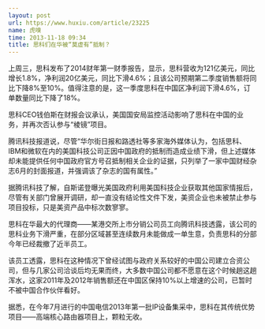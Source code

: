 ```yaml
---
layout: post
url: https://www.huxiu.com/article/23225
name: 虎嗅
time: 2013-11-18 09:34
title: 思科们在华被“莫虚有”抵制？
---
```

上周三，思科发布了2014财年第一财季报告，显示，思科营收为121亿美元，同比增长1.8%，净利润20亿美元，同比下滑4.6%；且该公司预期第二季度销售额将同比下降8%至10%。值得注意的是，这一季度思科在中国区净利润下滑4.6%，订单数量同比下降了18%。

思科CEO钱伯斯在财报会议承认，美国国安局监控活动影响了思科在中国的业务，并再次否认参与“棱镜”项目。

腾讯科技报道说，尽管“华尔街日报和路透社等多家海外媒体认为，包括思科、IBM和微软在内的美国科技公司正因中国政府的抵制而造成业绩下滑，但上述媒体却未能提供任何中国政府官方号召抵制相关企业的证据，只列举了一家中国财经杂志6月的封面报道，并强调该了杂志的国有属性。”

据腾讯科技了解，自斯诺登曝光美国政府利用美国科技企业获取其他国家情报后，尽管有关部门曾展开调研，却一直没有结论性文件下发，美资企业也未被禁止参与项目投标，只是美资产品中标次数寥寥。

思科在华最大的代理商——某港交所上市分销公司员工向腾讯科技透露，该公司的思科业务下滑严重，在部分区域甚至连续数月未能做成一单生意，负责思科的分部今年已经裁撤了近半员工。

该员工透露，思科在这种情况下曾经试图与政府关系较好的中国公司建立合资公司，但与几家公司洽谈后均无果而终，大多数中国公司都不愿意在这个时候趟这趟浑水，这家2011年及2012年销售额还在中国区保持10%以上增速的公司，已暂时不被中国合作伙伴看好。

据悉，在今年7月进行的中国电信2013年第一批IP设备集采中，思科在其传统优势项目——高端核心路由器项目上，颗粒无收。

